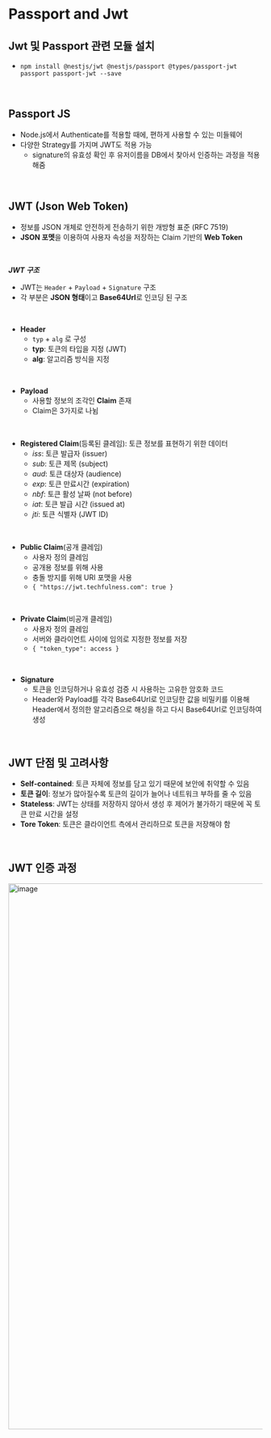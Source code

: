 # Passport and Jwt

## **Jwt 및 Passport 관련 모듈 설치**

- `npm install @nestjs/jwt @nestjs/passport @types/passport-jwt passport passport-jwt --save`

<br>

## **Passport JS**

- Node.js에서 Authenticate를 적용할 때에, 편하게 사용할 수 있는 미들웨어
- 다양한 Strategy를 가지며 JWT도 적용 가능
  - signature의 유효성 확인 후 유저이름을 DB에서 찾아서 인증하는 과정을 적용해줌

<br>

## **JWT (Json Web Token)**

- 정보를 JSON 개체로 안전하게 전송하기 위한 개방형 표준 (RFC 7519)
- **JSON 포멧**을 이용하여 사용자 속성을 저장하는 Claim 기반의 **Web Token**

<br>

**_JWT 구조_**

- JWT는 `Header` + `Payload` + `Signature` 구조
- 각 부분은 **JSON 형태**이고 **Base64Url**로 인코딩 된 구조

<br>

- **Header**
  - `typ` + `alg` 로 구성
  - **typ**: 토큰의 타입을 지정 (JWT)
  - **alg**: 알고리즘 방식을 지정

<br>

- **Payload**
  - 사용할 정보의 조각인 **Claim** 존재
  - Claim은 3가지로 나뉨

<br>

- **Registered Claim**(등록된 클레임): 토큰 정보를 표현하기 위한 데이터
  - _iss_: 토큰 발급자 (issuer)
  - _sub_: 토큰 제목 (subject)
  - _aud_: 토큰 대상자 (audience)
  - _exp_: 토큰 만료시간 (expiration)
  - _nbf_: 토큰 활성 날짜 (not before)
  - _iat_: 토큰 발급 시간 (issued at)
  - _jti_: 토큰 식별자 (JWT ID)

<br>

- **Public Claim**(공개 클레임)
  - 사용자 정의 클레임
  - 공개용 정보를 위해 사용
  - 충돌 방지를 위해 URI 포맷을 사용
  - `{ "https://jwt.techfulness.com": true }`

<br>

- **Private Claim**(비공개 클레임)
  - 사용자 정의 클레임
  - 서버와 클라이언트 사이에 임의로 지정한 정보를 저장
  - `{ "token_type": access }`

<br>

- **Signature**
  - 토큰을 인코딩하거나 유효성 검증 시 사용하는 고유한 암호화 코드
  - Header와 Payload를 각각 Base64Url로 인코딩한 값을 비밀키를 이용해 Header에서 정의한 알고리즘으로 해싱을 하고 다시 Base64Url로 인코딩하여 생성

<br>

## **JWT 단점 및 고려사항**

- **Self-contained**: 토큰 자체에 정보를 담고 있기 때문에 보안에 취약할 수 있음
- **토큰 길이**: 정보가 많아질수록 토큰의 길이가 늘어나 네트워크 부하를 줄 수 있음
- **Stateless**: JWT는 상태를 저장하지 않아서 생성 후 제어가 불가하기 때문에 꼭 토큰 만료 시간을 설정
- **Tore Token**: 토큰은 클라이언트 측에서 관리하므로 토큰을 저장해야 함

<br>

## **JWT 인증 과정**

<img width="1080" alt="image" src="https://user-images.githubusercontent.com/60606025/166112340-761e98ce-67f5-4605-b76b-60e006712100.png">
